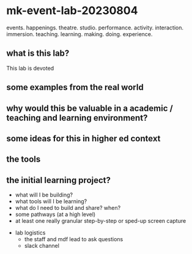 # mk-event-lab-20230804

events. happenings. theatre. studio. performance. activity. interaction. immersion. teaching. learning. making. doing. experience.



## what is this lab?

This lab is devoted 

## some examples from the real world

## why would this be valuable in a academic / teaching and learning environment?

## some ideas for this in higher ed context


## the tools

## the initial learning project?

- what will I be building?
- what tools will I be learning?
- what do I need to build and share? when?
- some pathways (at a high level)
- at least one really granular step-by-step or sped-up screen capture
* lab logistics
    - the staff and mdf lead to ask questions
    - slack channel


